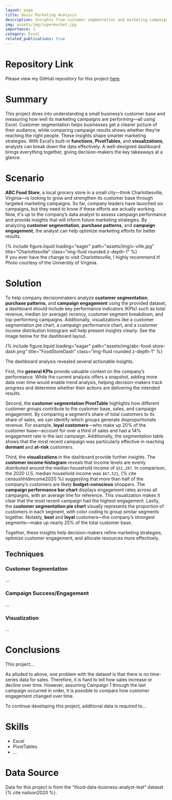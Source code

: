 ```yaml
---
layout: page
title: Basic Marketing Analysis
description: Insights from customer segmentation and marketing campaign success analysis
img: assets/img/supermarket.jpg
importance: 1
category: Excel
related_publications: true
---
```

# Repository Link
Please view my GitHub repository for this project [here](https://github.com/kgrichardson/ABC-Food-Store).

# Summary
This project dives into understanding a small business’s customer base and measuring how well its marketing campaigns are performing&mdash;all using Excel. Customer segmentation helps businesses get a clearer picture of their audience, while comparing campaign results shows whether they’re reaching the right people. These insights shape smarter marketing strategies. With Excel’s built-in **functions**, **PivotTables**, and **visualizations**, analysts can break down the data effectively. A well-designed dashboard brings everything together, giving decision-makers the key takeaways at a glance.

# Scenario
**ABC Food Store**, a local grocery store in a small city&mdash;think Charlottesville, Virginia&mdash;is looking to grow and strengthen its customer base through targeted marketing campaigns. So far, company leaders have launched six campaigns, but they need to know if these efforts are actually working. Now, it's up to the company’s data analyst to assess campaign performance and provide insights that will inform future marketing strategies. By analyzing **customer segmentation**, **purchase patterns**, and **campaign engagement**, the analyst can help optimize marketing efforts for better results.

[//]: # (Adding C-Ville photo)
<div class="row">
    <div class="col-sm mt-3 mt-md-0">
        {% include figure.liquid loading="eager" path="assets/img/c-ville.jpg" title="Charlottesville" class="img-fluid rounded z-depth-1" %}
    </div>
</div>
<div class="caption">
    If you ever have the change to visit Charlottesville, I highly recommend it! Photo courtesy of the Universtiy of Virginia.
</div>

# Solution
To help company decisionmakers analyze **customer segmentation**, **purchase patterns**, and **campaign engagement** using the provided dataset, a dashboard should include key performance indicators (KPIs) such as total revenue, median (or average) recency, customer segment breakdown, and top-performing campaigns. Additionally, visualizations like a customer segmentation pie chart, a campaign performance chart, and a customer income distribution histogram will help present insights clearly. See the image below for the dashboard layout.

[//]: # (Adding Excel dashboard photo)
<div class="row">
    <div class="col-sm mt-3 mt-md-0">
        {% include figure.liquid loading="eager" path="assets/img/abc-food-store-dash.png" title="FoodStoreDash" class="img-fluid rounded z-depth-1" %}
    </div>
</div>

The dashboard analysis revealed several actionable insights.

First, the **general KPIs** provide valuable context on the company’s performance. While the current analysis offers a snapshot, adding more data over time would enable trend analysis, helping decision-makers track progress and determine whether their actions are delivering the intended results.

Second, the **customer segmentation PivotTable** highlights how different customer groups contribute to the customer base, sales, and campaign engagement. By comparing a segment’s share of total customers to its share of sales, we can identify which groups generate disproportionate revenue. For example, **loyal customers**&mdash;who make up 20% of the customer base&mdash;account for over a third of sales and had a 14% engagement rate in the last campaign. Additionally, the segmentation table shows that the most recent campaign was particularly effective in reaching **dormant** and **at-risk** customers.

Third, the **visualizations** in the dashboard provide further insights. The **customer income histogram** reveals that income levels are evenly distributed around the median household income of `$51,287`. In comparison, the 2020 U.S. median household income was `$67,521`, {% cite censushhldincome2020 %} suggesting that more than half of the company’s customers are likely **budget-conscious** shoppers. The **campaign performance bar chart** displays engagement rates across all campaigns, with an average line for reference. This visualization makes it clear that the most recent campaign had the highest engagement. Lastly, the **customer segmentation pie chart** visually represents the proportion of customers in each segment, with color coding to group similar segments together. Notably, **best** and **loyal** customers—the company’s strongest segments—make up nearly 25% of the total customer base.

Together, these insights help decision-makers refine marketing strategies, optimize customer engagement, and allocate resources more effectively.

## Techniques

### Customer Segmentation
...

### Campaign Success/Engagement
...

### Visualization
...

# Conclusions
This project...

As alluded to above, one problem with the dataset is that there is no time-series data for sales. Therefore, it is hard to tell how sales increase or decline over time. However, assuming Campaign 1 through the last campaign occurred in order, it is possible to compare how customer engagement changed over time.

To continue developing this project, additional data is required to...

# Skills
- Excel
- PivotTables
- ...

# Data Source
Data for this project is from the "ifood-data-business-analyst-test" dataset {% cite nailson2020 %}.